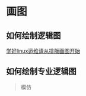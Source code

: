 # 画图

## 如何绘制逻辑图

[学好linux运维请从排版画图开始](https://blog.csdn.net/yasi_xi/article/details/8857381?locationNum=6)

## 如何绘制专业逻辑图

> 模仿

